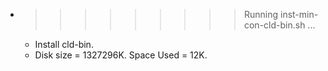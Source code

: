 * >>>>>>>>> Running inst-min-con-cld-bin.sh ...
  * Install cld-bin.
  * Disk size = 1327296K. Space Used = 12K.
